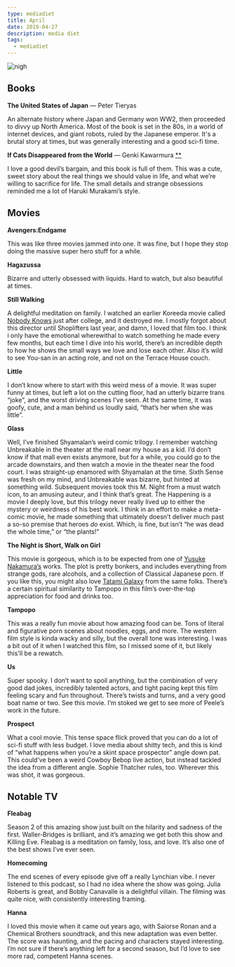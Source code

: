 ```yaml
---
type: mediadiet
title: April
date: 2019-04-27
description: media diet
tags:
  - mediadiet
---
```


![nigh](https://screenanarchy.com/assets_c/2018/02/IFFR2018-review-Niswog-main-thumb-860xauto-70015.jpg)

## Books

**The United States of Japan** — Peter Tieryas

An alternate history where Japan and Germany won WW2, then proceeded to divvy up North America. Most of the book is set in the 80s, in a world of internet devices, and giant robots, ruled by the Japanese emperor. It's a brutal story at times, but was generally interesting and a good sci-fi time.

**If Cats Disappeared from the World** — Genki Kawarmura [**](#ghost)

I love a good devil’s bargain, and this book is full of them. This was a cute, sweet story about the real things we should value in life, and what we’re willing to sacrifice for life. The small details and strange obsessions reminded me a lot of Haruki Murakami’s style.

## Movies

**Avengers:Endgame**

This was like three movies jammed into one. It was fine, but I hope they stop doing the massive super hero stuff for a while.

**Hagazussa**

Bizarre and utterly obsessed with liquids. Hard to watch, but also beautiful at times.

**Still Walking**

A delightful meditation on family. I watched an earlier Koreeda movie called [Nobody Knows](https://en.m.wikipedia.org/wiki/Nobody_Knows_(2004_film)) just after college, and it destroyed me. I mostly forgot about this director until Shoplifters last year, and damn, I loved that film too. I think i only have the emotional wherewithal to watch something he made every few months, but each time I dive into his world, there’s an incredible depth to how he shows the small ways we love and lose each other. Also it’s wild to see You-san in an acting role, and not on the Terrace House couch.

**Little**

I don’t know where to start with this weird mess of a movie. It was super funny at times, but left a lot on the cutting floor, had an utterly bizarre trans “joke”, and the worst driving scenes I’ve seen. At the same time, it was goofy, cute, and a man behind us loudly said, “that’s her when she was little”.

**Glass**

Well, I’ve finished Shyamalan’s weird comic trilogy. I remember watching Unbreakable in the theater at the mall near my house as a kid. I’d don’t know if that mall even exists anymore, but for a while, you could go to the arcade downstairs, and then watch a movie in the theater near the food court. I was straight-up enamored with Shyamalan at the time. Sixth Sense was fresh on my mind, and Unbreakable was bizarre, but hinted at something wild. Subsequent movies took this M. Night from a must watch icon, to an amusing auteur, and I think that’s great. The Happening is a movie I deeply love, but this trilogy never really lived up to either the mystery or weirdness of his best work. I think in an effort to make a meta-comic movie, he made something that ultimately doesn’t deliver much past a so-so premise that heroes _do_ exist. Which, is fine, but isn’t “he was dead the whole time,” or “the plants!”

**The Night is Short, Walk on Girl**

This movie is gorgeous, which is to be expected from one of [Yusuke Nakamura’s](https://www.amazon.com/ART-BOOK-NOW-Yusuke-Nakamura/dp/4864103844) works. The plot is pretty bonkers, and includes everything from strange gods, rare alcohols, and a collection of Classical Japanese porn. If you like this, you might also love [Tatami Galaxy](https://en.m.wikipedia.org/wiki/The_Tatami_Galaxy) from the same folks. There’s a certain spiritual similarity to Tampopo in this film’s over-the-top appreciation for food and drinks too.

**Tampopo**

This was a really fun movie about how amazing food can be. Tons of literal and figurative porn scenes about noodles, eggs, and more. The western film style is kinda wacky and silly, but the overall tone was interesting. I was a bit out of it when I watched this film, so I missed some of it, but likely this'll be a rewatch.

**Us**

Super spooky. I don’t want to spoil anything, but the combination of very good dad jokes, incredibly talented actors, and tight pacing kept this film feeling scary and fun throughout. There’s twists and turns, and a very good boat name or two. See this movie. I’m stoked we get to see more of Peele’s work in the future.

**Prospect**

What a cool movie. This tense space flick proved that you can do a lot of sci-fi stuff with less budget. I love media about shitty tech, and this is kind of “what happens when you’re a skint space prospector” angle down pat. This could’ve been a weird Cowboy Bebop live action, but instead tackled the idea from a different angle. Sophie Thatcher rules, too. Wherever this was shot, it was gorgeous.

## Notable TV

**Fleabag**

Season 2 of this amazing show just built on the hilarity and sadness of the first. Waller-Bridges is brilliant, and it’s amazing we get both this show and Killing Eve. Fleabag is a meditation on family, loss, and love. It’s also one of the best shows I’ve ever seen.

**Homecoming**

The end scenes of every episode give off a really Lynchian vibe. I never listened to this podcast, so I had no idea where the show was going. Julia Roberts is great, and Bobby Canavalle is a delightful villain. The filming was quite nice, with consistently interesting framing.

**Hanna**

I loved this movie when it came out years ago, with Saiorse Ronan and a Chemical Brothers soundtrack, and this new adaptation was even better. The score was haunting, and the pacing and characters stayed interesting. I’m not sure if there’s anything left for a second season, but I’d love to see more rad, competent Hanna scenes.
